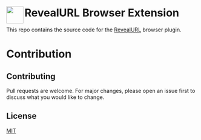 # <img src="dist/assets/images/icon_128.png" width="45" align="left"> RevealURL Browser Extension

This repo contains the source code for the [RevealURL](https://revealurl.com) browser plugin.

# Contribution

## Contributing
Pull requests are welcome. For major changes, please open an issue first to discuss what you would like to change.



## License
[MIT](https://choosealicense.com/licenses/mit/)
